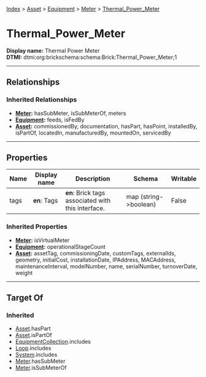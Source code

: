 [Index](../../../index.md) > [Asset](../../Asset.md) > [Equipment](../Equipment.md) > [Meter](Meter.md) > [Thermal_Power_Meter](#)
# Thermal_Power_Meter

**Display name:** Thermal Power Meter<br />
**DTMI:** dtmi:org:brickschema:schema:Brick:Thermal_Power_Meter;1

---

## Relationships

### Inherited Relationships
* **[Meter](Meter.md):** hasSubMeter, isSubMeterOf, meters
* **[Equipment](../Equipment.md):** feeds, isFedBy
* **[Asset](../../Asset.md):** commissionedBy, documentation, hasPart, hasPoint, installedBy, isPartOf, locatedIn, manufacturedBy, mountedOn, servicedBy

---

## Properties

|Name|Display name|Description|Schema|Writable|
|-|-|-|-|-|
|tags|**en**: Tags|**en**: Brick tags associated with this interface.|map (string->boolean)|False|
### Inherited Properties
* **[Meter](Meter.md):** isVirtualMeter
* **[Equipment](../Equipment.md):** operationalStageCount
* **[Asset](../../Asset.md):** assetTag, commissioningDate, customTags, externalIds, geometry, initialCost, installationDate, IPAddress, MACAddress, maintenanceInterval, modelNumber, name, serialNumber, turnoverDate, weight

---

## Target Of
### Inherited
* [Asset](../../Asset.md).hasPart
* [Asset](../../Asset.md).isPartOf
* [EquipmentCollection](../../../Collection/EquipmentCollection.md).includes
* [Loop](../../../Collection/Loop/Loop.md).includes
* [System](../../../Collection/System/System.md).includes
* [Meter](Meter.md).hasSubMeter
* [Meter](Meter.md).isSubMeterOf
